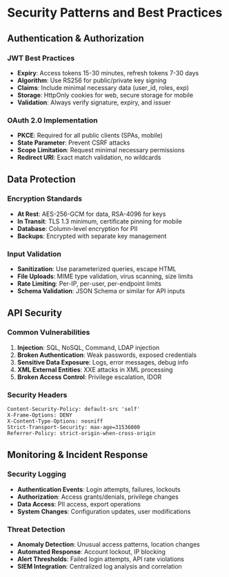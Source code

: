 # Security Patterns and Best Practices

## Authentication & Authorization

### JWT Best Practices
- **Expiry**: Access tokens 15-30 minutes, refresh tokens 7-30 days
- **Algorithm**: Use RS256 for public/private key signing
- **Claims**: Include minimal necessary data (user_id, roles, exp)
- **Storage**: HttpOnly cookies for web, secure storage for mobile
- **Validation**: Always verify signature, expiry, and issuer

### OAuth 2.0 Implementation
- **PKCE**: Required for all public clients (SPAs, mobile)
- **State Parameter**: Prevent CSRF attacks
- **Scope Limitation**: Request minimal necessary permissions
- **Redirect URI**: Exact match validation, no wildcards

## Data Protection

### Encryption Standards
- **At Rest**: AES-256-GCM for data, RSA-4096 for keys
- **In Transit**: TLS 1.3 minimum, certificate pinning for mobile
- **Database**: Column-level encryption for PII
- **Backups**: Encrypted with separate key management

### Input Validation
- **Sanitization**: Use parameterized queries, escape HTML
- **File Uploads**: MIME type validation, virus scanning, size limits
- **Rate Limiting**: Per-IP, per-user, per-endpoint limits
- **Schema Validation**: JSON Schema or similar for API inputs

## API Security

### Common Vulnerabilities
1. **Injection**: SQL, NoSQL, Command, LDAP injection
2. **Broken Authentication**: Weak passwords, exposed credentials
3. **Sensitive Data Exposure**: Logs, error messages, debug info
4. **XML External Entities**: XXE attacks in XML processing
5. **Broken Access Control**: Privilege escalation, IDOR

### Security Headers
```
Content-Security-Policy: default-src 'self'
X-Frame-Options: DENY
X-Content-Type-Options: nosniff
Strict-Transport-Security: max-age=31536000
Referrer-Policy: strict-origin-when-cross-origin
```

## Monitoring & Incident Response

### Security Logging
- **Authentication Events**: Login attempts, failures, lockouts
- **Authorization**: Access grants/denials, privilege changes
- **Data Access**: PII access, export operations
- **System Changes**: Configuration updates, user modifications

### Threat Detection
- **Anomaly Detection**: Unusual access patterns, location changes
- **Automated Response**: Account lockout, IP blocking
- **Alert Thresholds**: Failed login attempts, API rate violations
- **SIEM Integration**: Centralized log analysis and correlation
